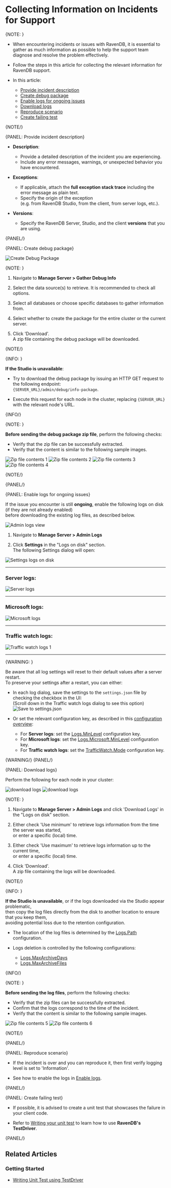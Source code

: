 # Collecting Information on Incidents for Support

{NOTE: }

* When encountering incidents or issues with RavenDB, it is essential to gather as much information as possible 
  to help the support team diagnose and resolve the problem effectively.

* Follow the steps in this article for collecting the relevant information for RavenDB support.

* In this article:

  * [Provide incident description](../../server/troubleshooting/collect-info#provide-incident-description)
  * [Create debug package](../../server/troubleshooting/collect-info#create-debug-package)
  * [Enable logs for ongoing issues](../../server/troubleshooting/collect-info#enable-logs-for-ongoing-issues)
  * [Download logs](../../server/troubleshooting/collect-info#download-logs)
  * [Reproduce scenario](../../server/troubleshooting/collect-info#reproduce-scenario)
  * [Create failing test](../../server/troubleshooting/collect-info#create-failing-test)

{NOTE/}

{PANEL: Provide incident description}

* __Description__:  
  * Provide a detailed description of the incident you are experiencing.  
  * Include any error messages, warnings, or unexpected behavior you have encountered.

* __Exceptions__:  
  * If applicable, attach the __full exception stack trace__ including the error message as plain text.
  * Specify the origin of the exception  
    (e.g. from RavenDB Studio, from the client, from server logs, etc.).

* __Versions__:  
  * Specify the RavenDB Server, Studio, and the client __versions__ that you are using.  

{PANEL/}

{PANEL: Create debug package}

![Create Debug Package](images/create-debug-package.png "Create Debug Package")

{NOTE: }

1. Navigate to __Manage Server > Gather Debug Info__

2. Select the data source(s) to retrieve. It is recommended to check all options.

3. Select all databases or choose specific databases to gather information from.

4. Select whether to create the package for the entire cluster or the current server.

5. Click 'Download'.  
   A zip file containing the debug package will be downloaded.

{NOTE/}

{INFO: }

__If the Studio is unavailable__:

* Try to download the debug package by issuing an HTTP GET request to the following endpoint:  
  `{SERVER_URL}/admin/debug/info-package`.

* Execute this request for each node in the cluster, replacing `{SERVER_URL}` with the relevant node's URL.

{INFO/}

{NOTE: }

__Before sending the debug package zip file__, perform the following checks:  

  * Verify that the zip file can be successfully extracted.
  * Verify that the content is similar to the following sample images.

![Zip file contents 1](images/zip-1.png "Zip file contents 1")
![Zip file contents 2](images/zip-2.png "Zip file contents 2")
![Zip file contents 3](images/zip-3.png "Zip file contents 3")
![Zip file contents 4](images/zip-4.png "Zip file contents 4")

{NOTE/}

{PANEL/}


{PANEL: Enable logs for ongoing issues}

If the issue you encounter is still **ongoing**, enable the following logs on disk (if they are not already enabled)  
before downloading the existing log files, as described below.

![Admin logs view](images/admin-logs-view.png "Open settings from the Admin Logs view")

1. Navigate to **Manage Server > Admin Logs**

2. Click **Settings** in the "Logs on disk" section.  
   The following Settings dialog will open:

![Settings logs on disk](images/settings-logs-on-disk.png "The settings dialog")

---

### Server logs:
  ![Server logs](images/server-logs.png)

---

### Microsoft logs:
  ![Microsoft logs](images/microsoft-logs.png)

---

### Traffic watch logs:
  ![Traffic watch logs 1](images/traffic-watch-logs.png)

---

{WARNING: }

Be aware that all log settings will reset to their default values after a server restart.  
To preserve your settings after a restart, you can either:

  * In each log dialog, save the settings to the `settings.json` file by checking the checkbox in the UI:  
    (Scroll down in the Traffic watch logs dialog to see this option)  
    ![Save to settings.json](images/save-to-settings-json.png)

  * Or set the relevant configuration key, as described in this [configuration overview](../../server/configuration/configuration-options):
    * For **Server logs**: set the [Logs.MinLevel](../../server/configuration/logs-configuration#logs.minlevel) configuration key.  
    * For **Microsoft logs**: set the [Logs.Microsoft.MinLevel](../../server/configuration/logs-configuration#logs.microsoft.minlevel) configuration key.
    * For **Traffic watch logs**: set the [TrafficWatch.Mode](../../server/configuration/traffic-watch-configuration#trafficwatch.mode) configuration key.

{WARNING/}
{PANEL/}

{PANEL: Download logs}

Perform the following for each node in your cluster:

![download logs](images/download-logs-1.png "Download logs")
![download logs](images/download-logs-2.png "Download logs")

{NOTE: }

1. Navigate to __Manage Server > Admin Logs__ and click 'Download Logs' in the "Logs on disk" section.

2. Either check 'Use minimum' to retrieve logs information from the time the server was started,  
   or enter a specific (local) time.

3. Either check 'Use maximum' to retrieve logs information up to the current time,  
   or enter a specific (local) time.

4. Click 'Download'.  
   A zip file containing the logs will be downloaded.

{NOTE/}

{INFO: }

__If the Studio is unavailable__, or if the logs downloaded via the Studio appear problematic,  
then copy the log files directly from the disk to another location to ensure that you keep them,  
avoiding potential loss due to the retention configuration.

* The location of the log files is determined by the [Logs.Path](../../server/configuration/logs-configuration#logs.path) configuration.

* Logs deletion is controlled by the following configurations:
  * [Logs.MaxArchiveDays](../../server/configuration/logs-configuration#logs.maxarchivedays)
  * [Logs.MaxArchiveFiles ](../../server/configuration/logs-configuration#logs.maxarchivefiles)

{INFO/} 

{NOTE: }

__Before sending the log files__, perform the following checks:

* Verify that the zip files can be successfully extracted.  
* Confirm that the logs correspond to the time of the incident.  
* Verify that the content is similar to the following sample images.

![Zip file contents 5](images/zip-5.png "Zip file content 5")
![Zip file contents 6](images/zip-6.png "Zip file content 6")

{NOTE/}

{PANEL/}

{PANEL: Reproduce scenario}

* If the incident is over and you can reproduce it, then first verify logging level is set to 'Information'.  

* See how to enable the logs in [Enable logs](../../server/troubleshooting/collect-info#enable-logs-for-ongoing-issues).

{PANEL/}

{PANEL: Create failing test}

* If possible, it is advised to create a unit test that showcases the failure in your client code.

* Refer to [Writing your unit test](../../start/test-driver) to learn how to use __RavenDB's TestDriver__.

{PANEL/}

## Related Articles

### Getting Started

- [Writing Unit Test using TestDriver](../../start/test-driver)
